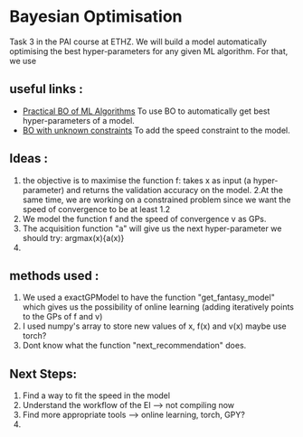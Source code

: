 # Bayesian Optimisation
Task 3 in the PAI course at ETHZ. We will build a model automatically optimising the best hyper-parameters for any given ML algorithm. For that, we use 

## useful links :
* [Practical BO of ML Algorithms](https://papers.nips.cc/paper/4522-practical-bayesian-optimization-of-machine-learning-algorithms.pdf) To use BO to automatically get best hyper-parameters of a model.
* [BO with unknown constraints](https://www.cs.princeton.edu/~rpa/pubs/gelbart2014constraints.pdf) To add the speed constraint to the model.


## Ideas :
1. the objective is to maximise the function f: takes x as input (a hyper-parameter) and returns the validation accuracy on the model. 
2.At the same time, we are working on a constrained problem since we want the speed of convergence to be at least 1.2
3. We model the function f and the speed of convergence v as GPs.
4. The acquisition function "a" will give us the next hyper-parameter we should try: argmax(x){a(x)}
5. 

## methods used :
1. We used a exactGPModel to have the function "get_fantasy_model" which gives us the possibility of online learning (adding iteratively points to the GPs of f and v)
2. I used numpy's array to store new values of x, f(x) and v(x) maybe use torch?
3. Dont know what the function "next_recommendation" does.

## Next Steps:
1. Find a way to fit the speed in the model
2. Understand the workflow of the EI --> not compiling now
3. Find more appropriate tools --> online learning, torch, GPY?
4. 